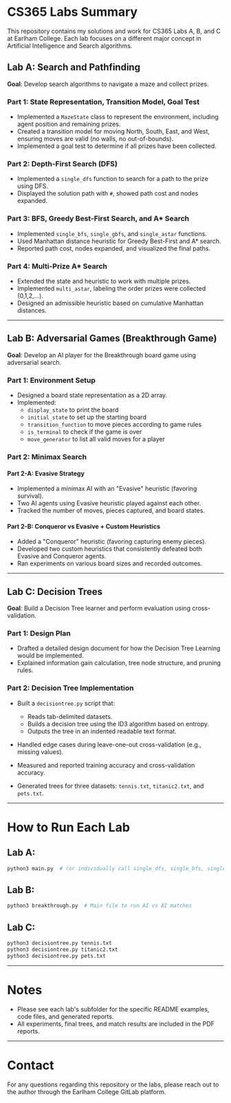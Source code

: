 # CS365 Labs Summary

This repository contains my solutions and work for CS365 Labs A, B, and C at Earlham College.
Each lab focuses on a different major concept in Artificial Intelligence and Search algorithms.

## Lab A: Search and Pathfinding

**Goal**: Develop search algorithms to navigate a maze and collect prizes.

### Part 1: State Representation, Transition Model, Goal Test
- Implemented a `MazeState` class to represent the environment, including agent position and remaining prizes.
- Created a transition model for moving North, South, East, and West, ensuring moves are valid (no walls, no out-of-bounds).
- Implemented a goal test to determine if all prizes have been collected.

### Part 2: Depth-First Search (DFS)
- Implemented a `single_dfs` function to search for a path to the prize using DFS.
- Displayed the solution path with `#`, showed path cost and nodes expanded.

### Part 3: BFS, Greedy Best-First Search, and A* Search
- Implemented `single_bfs`, `single_gbfs`, and `single_astar` functions.
- Used Manhattan distance heuristic for Greedy Best-First and A* search.
- Reported path cost, nodes expanded, and visualized the final paths.

### Part 4: Multi-Prize A* Search
- Extended the state and heuristic to work with multiple prizes.
- Implemented `multi_astar`, labeling the order prizes were collected (0,1,2,...).
- Designed an admissible heuristic based on cumulative Manhattan distances.

---

## Lab B: Adversarial Games (Breakthrough Game)

**Goal**: Develop an AI player for the Breakthrough board game using adversarial search.

### Part 1: Environment Setup
- Designed a board state representation as a 2D array.
- Implemented:
  - `display_state` to print the board
  - `initial_state` to set up the starting board
  - `transition_function` to move pieces according to game rules
  - `is_terminal` to check if the game is over
  - `move_generator` to list all valid moves for a player

### Part 2: Minimax Search

#### Part 2-A: Evasive Strategy
- Implemented a minimax AI with an "Evasive" heuristic (favoring survival).
- Two AI agents using Evasive heuristic played against each other.
- Tracked the number of moves, pieces captured, and board states.

#### Part 2-B: Conqueror vs Evasive + Custom Heuristics
- Added a "Conqueror" heuristic (favoring capturing enemy pieces).
- Developed two custom heuristics that consistently defeated both Evasive and Conqueror agents.
- Ran experiments on various board sizes and recorded outcomes.

---

## Lab C: Decision Trees

**Goal**: Build a Decision Tree learner and perform evaluation using cross-validation.

### Part 1: Design Plan
- Drafted a detailed design document for how the Decision Tree Learning would be implemented.
- Explained information gain calculation, tree node structure, and pruning rules.

### Part 2: Decision Tree Implementation
- Built a `decisiontree.py` script that:
  - Reads tab-delimited datasets.
  - Builds a decision tree using the ID3 algorithm based on entropy.
  - Outputs the tree in an indented readable text format.

- Handled edge cases during leave-one-out cross-validation (e.g., missing values).
- Measured and reported training accuracy and cross-validation accuracy.
- Generated trees for three datasets: `tennis.txt`, `titanic2.txt`, and `pets.txt`.

---

# How to Run Each Lab

## Lab A:
```bash
python3 main.py  # (or individually call single_dfs, single_bfs, single_gbfs, single_astar, multi_astar functions)
```

## Lab B:
```bash
python3 breakthrough.py  # Main file to run AI vs AI matches
```

## Lab C:
```bash
python3 decisiontree.py tennis.txt
python3 decisiontree.py titanic2.txt
python3 decisiontree.py pets.txt
```

---

# Notes
- Please see each lab's subfolder for the specific README examples, code files, and generated reports.
- All experiments, final trees, and match results are included in the PDF reports.

---

# Contact
For any questions regarding this repository or the labs, please reach out to the author through the Earlham College GitLab platform.
